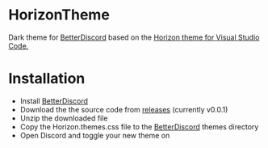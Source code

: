 # HorizonTheme
Dark theme for [BetterDiscord](https://betterdiscord.app/) based on the [Horizon theme for Visual Studio Code.](https://horizontheme.netlify.app/)

# Installation
* Install [BetterDiscord](https://betterdiscord.app/)
* Download the the source code from [releases](https://github.com/ProbablyPinata/HorizonTheme/releases)  (currently v0.0.1)
* Unzip the downloaded file
* Copy the Horizon.themes.css file to the [BetterDiscord](https://betterdiscord.app/) themes directory
* Open Discord and toggle your new theme on
